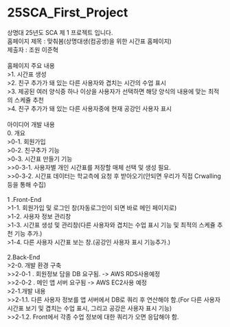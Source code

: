 # 25SCA_First_Project
상명대 25년도 SCA 제 1 프로젝트 입니다.<br/>
홈페이지 제목 : 맞춰봄(상명대생(컴공생)을 위한 시간표 홈페이지)<br/>
제출자 : 조원 이준혁<br/>
<br/>
홈페이지 주요 내용<br/>
	>1. 시간표 생성<br/>
	>2. 친구 추가가 돼 있는 다른 사용자와 겹치는 시간의 수업 표시<br/>
	>3. 제공된 여러 양식중 하나 이상을 사용자가 선택하면 해당 양식의 내용에 맞는 최적의 스케쥴 추천<br/>
	>4. 친구 추가가 돼 있는 다른 사용자중에 현재 공강인 사용자 표시<br/>
<br/>
아이디어 개발 내용<br/>
0. 개요<br/>
	>0-1. 회원가입<br/>
	>0-2. 친구추가 기능<br/>
	>0-3. 시간표 만들기 기능<br/>
		>>0-3-1. 사용자별 개인 시간표를 저장할 매체 선택 및 생성 필요.<br/>
		>>0-3-2. 시간표 데이터는 학교측에 요청 후 받아오기(안되면 우리가 직접 Crwalling등을 통해 수집)<br/>
<br/>
1 .Front-End<br/>
	>1-1. 회원가입 및 로그인 창(자동로그인이 되면 바로 메인 페이지로)<br/>
	>1-2. 사용자 정보 관리창<br/>
	>1-3. 시간표 생성 및 관리창(다른 사용자와 겹치는 수업 표시 기능 및 최적의 스케쥴 추천 기능 추가.)<br/>
	>1-4. 다른 사용자 시간표 보는 창.(공강인 사용자 표시 기능추가.)<br/>
<br/>
2.Back-End<br/>
	>2-0. 개발 환경 구축<br/>
		>>2-0-1 . 회원정보 담을 DB 요구됨. -> AWS RDS사용예정<br/>
		>>2-0-2 . 메인 앱 서버 요구됨 -> AWS EC2사용 예정<br/>
	>2-1.개발 내용<br/>
		>>2-1.1. 다른 사용자 정보를 앱 서버에서 DB로 쿼리 후 연산해야 함.(For 다른 사용자 시간표 보기 및 겹치는 수업 표시, 그리고 공강은 사용자 표시 기능)<br/>
		>>2-1.2. Front에서 각종 수업 정보에 대한 쿼리가 오면 응답해야 함.<br/>
<br/>
